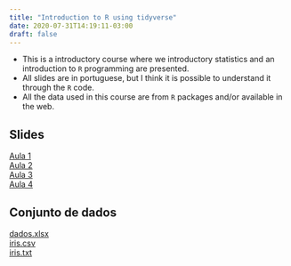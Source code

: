 ```yaml
---
title: "Introduction to R using tidyverse"
date: 2020-07-31T14:19:11-03:00
draft: false
---
```


* This is a introductory course where we introductory statistics and an introduction to `R` programming are presented.
* All slides are in portuguese, but I think it is possible to understand it through the `R` code.
* All the data used in this course are from `R` packages and/or available in the web.

## Slides

[Aula 1](/files/curso-r-tidyverse/aula_1.pdf) <br>
[Aula 2](/files/curso-r-tidyverse/aula_2.pdf) <br>
[Aula 3](/files/curso-r-tidyverse/aula_3.pdf) <br>
[Aula 4](/files/curso-r-tidyverse/aula_4.pdf) 

## Conjunto de dados

[dados.xlsx](/files/curso-r-tidyverse/dados.xlsx) <br>
[iris.csv](/files/curso-r-tidyverse/iris.csv) <br>
[iris.txt](/files/curso-r-tidyverse/iris.txt)
